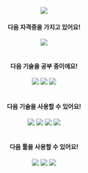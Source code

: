 
<div align="center"> 
<img src="https://capsule-render.vercel.app/api?type=venom&color=auto&height=300&section=header&text=Jun's%20Github&fontSize=90" /> 
</div>

<div id = "main", align = center>

#### 다음 자격증을 가지고 있어요!
<!-- sqld -->
  <img src="https://img.shields.io/badge/SQLD-3876F2?style=for-the-badge&logo=mysql&logoColor=white">
  
#### <br>다음 기술을 공부 중이에요!
<!-- java, javascript 순 -->
  <img src="https://img.shields.io/badge/Java-6DB33F?style=for-the-badge&logo=openjdk&logoColor=white">
  <img src="https://img.shields.io/badge/Spring-6DB33F?style=for-the-badge&logo=spring&logoColor=white">
  <img src="https://img.shields.io/badge/Spring Boot-6DB33F?style=for-the-badge&logo=springboot&logoColor=white">

#### <br>다음 기술을 사용할 수 있어요!
 <img src="https://img.shields.io/badge/C-F24E1E?style=for-the-badge&logo=c&logoColor=white">
 <img src = "https://img.shields.io/badge/HTML5-E34F26?style=for-the-badge&logo=html5&logoColor=white">
 <img src = "https://img.shields.io/badge/CSS3-1572B6?style=for-the-badge&logo=css3&logoColor=white">
 <img src = "https://img.shields.io/badge/JavaScript-F7DF1E?style=for-the-badge&logo=JavaScript&logoColor=white">
 
#### <br>다음 툴을 사용할 수 있어요!
 <img src="https://img.shields.io/badge/VS code-007ACC?style=for-the-badge&logo=visualstudiocode&logoColor=white">
 <img src="https://img.shields.io/badge/Intelij-000000?style=for-the-badge&logo=intellijidea&logoColor=#000000"> 
 <img src="https://img.shields.io/badge/Figma-A259FF?style=for-the-badge&logo=figma&logoColor=white">
 

</div>
<br><br>
